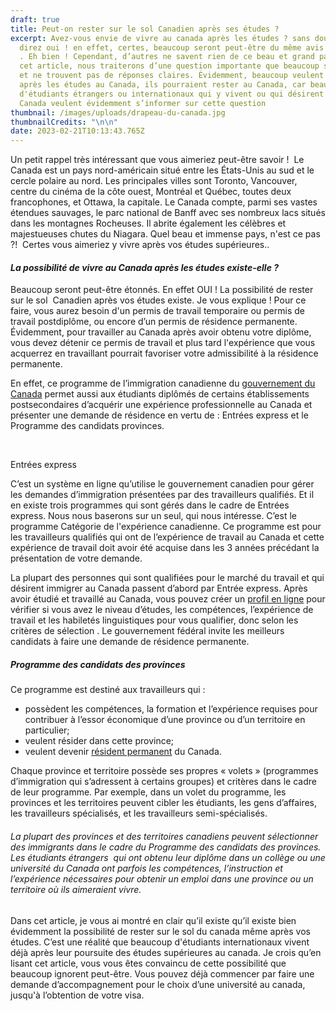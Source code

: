 ```yaml
---
draft: true
title: Peut-on rester sur le sol Canadien après ses études ?
excerpt: Avez-vous envie de vivre au canada après les études ? sans doute vous
  direz oui ! en effet, certes, beaucoup seront peut-être du même avis que vous
  . Eh bien ! Cependant, d’autres ne savent rien de ce beau et grand pays. Dans
  cet article, nous traiterons d’une question importante que beaucoup se posent
  et ne trouvent pas de réponses claires. Évidemment, beaucoup veulent savoir si
  après les études au Canada, ils pourraient rester au Canada, car beaucoup
  d'étudiants étrangers ou internationaux qui y vivent ou qui désirent partir au
  Canada veulent évidemment s’informer sur cette question
thumbnail: /images/uploads/drapeau-du-canada.jpg
thumbnailCredits: "\n\n"
date: 2023-02-21T10:13:43.765Z
---
```

Un petit rappel très intéressant que vous aimeriez peut-être savoir !  Le Canada est un pays nord-américain situé entre les États-Unis au sud et le cercle polaire au nord. Les principales villes sont Toronto, Vancouver, centre du cinéma de la côte ouest, Montréal et Québec, toutes deux francophones, et Ottawa, la capitale. Le Canada compte, parmi ses vastes étendues sauvages, le parc national de Banff avec ses nombreux lacs situés dans les montagnes Rocheuses. Il abrite également les célèbres et majestueuses chutes du Niagara. Quel beau et immense pays, n'est ce pas ?!  Certes vous aimeriez y vivre après vos études supérieures..

#### *La possibilité de vivre au Canada après les études existe-elle ?*  

Beaucoup seront peut-être étonnés. En effet OUI ! La possibilité de rester sur le sol  Canadien après vos études existe. Je vous explique ! Pour ce faire, vous aurez besoin d'un permis de travail temporaire ou permis de travail postdiplôme, ou encore d’un permis de résidence permanente. Évidemment, pour travailler au Canada après avoir obtenu votre diplôme, vous devez détenir ce permis de travail et plus tard l'expérience que vous acquerrez en travaillant pourrait favoriser votre admissibilité à la résidence permanente. 

En effet, ce programme de l’immigration canadienne du [gouvernement du Canada](https://www.canada.ca/fr/immigration-refugies-citoyennete/organisation/publications-guides/bulletins-guides-operationnels/residents-temporaires/permis-etudes/programme-postdiplome.html) permet aussi aux étudiants diplômés de certains établissements postsecondaires d’acquérir une expérience professionnelle au Canada et présenter une demande de résidence en vertu de : Entrées express et le Programme des candidats provinces. 

   

Entrées express   

C’est un système en ligne qu’utilise le gouvernement canadien pour gérer les demandes d’immigration présentées par des travailleurs qualifiés. Et il en existe trois programmes qui sont gérés dans le cadre de Entrées express. Nous nous baserons sur un seul, qui nous intéresse. C’est le programme Catégorie de l'expérience canadienne. Ce programme est pour les travailleurs qualifiés qui ont de l’expérience de travail au Canada et cette expérience de travail doit avoir été acquise dans les 3 années précédant la présentation de votre demande. 

La plupart des personnes qui sont qualifiées pour le marché du travail et qui désirent immigrer au Canada passent d’abord par Entrée express. Après avoir étudié et travaillé au Canada, vous pouvez créer un [profil en ligne](https://www.canada.ca/fr/immigration-refugies-citoyennete/services/immigrer-canada/entree-express/fonctionnement.html) pour vérifier si vous avez le niveau d’études, les compétences, l’expérience de travail et les habiletés linguistiques pour vous qualifier, donc selon les critères de sélection . Le gouvernement fédéral invite les meilleurs candidats à faire une demande de résidence permanente.



##### Programme des candidats des provinces 

Ce programme est destiné aux travailleurs qui :

* possèdent les compétences, la formation et l’expérience requises pour contribuer à l’essor économique d’une province ou d’un territoire en particulier;
* veulent résider dans cette province;
* veulent devenir [résident permanent](https://www.canada.ca/fr/services/immigration-citoyennete/centre-aide/glossaire.html#resident_permanent) du Canada.

Chaque province et territoire possède ses propres « volets » (programmes d’immigration qui s’adressent à certains groupes) et critères dans le cadre de leur programme. Par exemple, dans un volet du programme, les provinces et les territoires peuvent cibler les étudiants, les gens d’affaires, les travailleurs spécialisés, et les travailleurs semi-spécialisés.

###### *La plupart des provinces et des territoires canadiens peuvent sélectionner des immigrants dans le cadre du Programme des candidats des provinces. Les étudiants étrangers  qui ont obtenu leur diplôme dans un collège ou une université du Canada ont parfois les compétences, l’instruction et l’expérience nécessaires pour obtenir un emploi dans une province ou un territoire où ils aimeraient vivre.* 

Dans cet article, je vous ai montré en clair qu’il existe qu’il existe bien évidemment la possibilité de rester sur le sol du canada même après vos études. C’est une réalité que beaucoup d'étudiants internationaux vivent déjà après leur poursuite des études supérieures au canada. Je crois qu’en lisant cet article, vous vous êtes convaincu de cette possibilité que beaucoup ignorent peut-être. Vous pouvez déjà commencer par faire une demande d’accompagnement pour le choix d’une université au canada, jusqu'à l’obtention de votre visa.